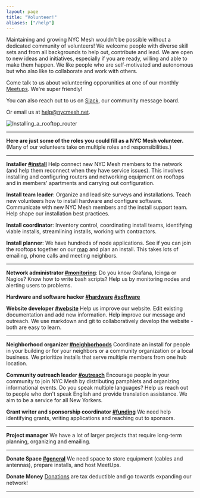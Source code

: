 ```yaml
---
layout: page
title: "Volunteer!"
aliases: ["/help"]
---
```


Maintaining and growing NYC Mesh wouldn't be possible without a dedicated community of volunteers! We welcome people with diverse skill sets and from all backgrounds to help out, contribute and lead. We are open to new ideas and initiatives, especially if you are ready, willing and able to make them happen. We like people who are self-motivated and autonomous but who also like to collaborate and work with others.

Come talk to us about volunteering opporunities at one of our monthly [Meetups](https://www.meetup.com/nycmesh/). We're super friendly!

You can also reach out to us on [Slack](https://slack.nycmesh.net), our community message board.

Or email us at help@nycmesh.net.

![Installing_a_rooftop_router](https://i.imgur.com/mofKoBJ.jpg "Installing a rooftop router")

***

**Here are just some of the roles you could fill as a NYC Mesh volunteer.** (Many of our volunteers take on multiple roles and responsibilities.)

***

**Installer [#install](https://nycmesh.slack.com/messages/install)**
Help connect new NYC Mesh members to the network (and help them reconnect when they have service issues). This involves installing and configuring routers and networking equipment on rooftops and in members' apartments and carrying out configuration.

**Install team leader**: Organize and lead site surveys and installations. Teach new volunteers how to install hardware and configure software. Communicate with new NYC Mesh members and the install support team. Help shape our installation best practices.

**Install coordinator**: Inventory control, coordinating install teams, identifying viable installs, streamlining installs, working with contractors.

**Install planner**: We have hundreds of node applications. See if you can join the rooftops together on our [map](/map/) and plan an install. This takes lots of emailing, phone calls and meeting neighbors.

***
**Network administrator [#monitoring](https://nycmesh.slack.com/messages/monitoring)**: Do you know Grafana, Icinga or Nagios? Know how to write bash scripts? Help us by monitoring nodes and alerting users to problems.

**Hardware and software hacker [#hardware](https://nycmesh.slack.com/messages/hardware) [#software](https://nycmesh.slack.com/messages/software-firmware)**

**Website developer [#website](https://nycmesh.slack.com/messages/website)**
Help us improve our website. Edit existing documentation and add new information. Help improve our message and outreach. We use markdown and git to collaboratively develop the website - both are easy to learn.

***

**Neighborhood organizer [#neighborhoods](https://nycmesh.slack.com/messages/neighborhoods)**
Coordinate an install for people in your building or for your neighbors or a community organization or a local business. We prioritize installs that serve multiple members from one hub location.

**Community outreach leader [#outreach](https://nycmesh.slack.com/messages/outreach)**
Encourage people in your community to join NYC Mesh by distributing pamphlets and organizing informational events. Do you speak multiple languages? Help us reach out to people who don't speak English and provide translation assistance. We aim to be a service for all New Yorkers.

**Grant writer and sponsorship coordinator [#funding](https://nycmesh.slack.com/messages/funding)**
We need help identifying grants, writing applications and reaching out to sponsors.

***

**Project manager**
We have a lot of larger projects that require long-term planning, organizing and emailing.

***

**Donate Space [#general](https://nycmesh.slack.com/messages/general)**
We need space to store equipment (cables and antennas), prepare installs, and host MeetUps.

**Donate Money**
[Donations](/donate/) are tax deductible and go towards expanding our network!

***
